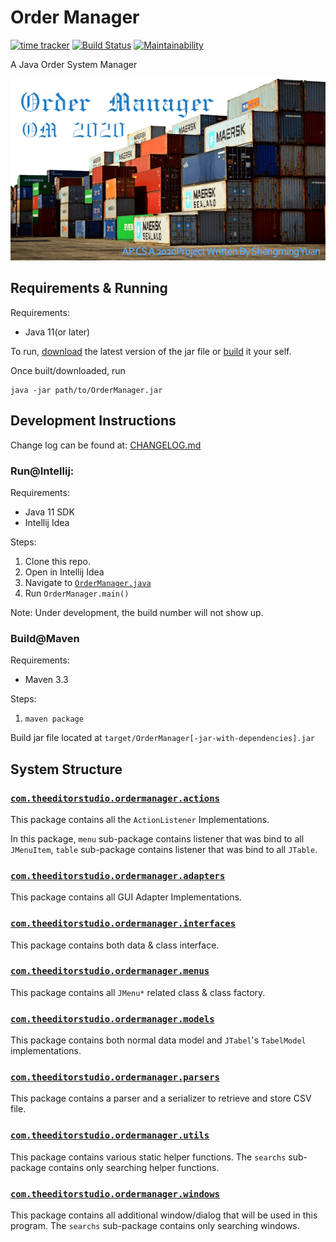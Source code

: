 # Order Manager
[![time tracker](https://wakatime.com/badge/github/ssysm/OrderManager.svg)](https://wakatime.com/badge/github/ssysm/OrderManager)
[![Build Status](https://travis-ci.org/ssysm/OrderManager.svg?branch=master)](https://travis-ci.org/ssysm/OrderManager)
[![Maintainability](https://api.codeclimate.com/v1/badges/d8a132847042f1682439/maintainability)](https://codeclimate.com/github/ssysm/OrderManager/maintainability)

A Java Order System Manager

![Splash Screen](src/main/resources/splash.png)

## Requirements & Running

Requirements:
- Java 11(or later)

To run, [download](https://github.com/ssysm/OrderManager/releases) the latest version of the jar file or 
[build](#Development-Instructions) it your self.

Once built/downloaded, run 
```$bash
java -jar path/to/OrderManager.jar
```

## Development Instructions
Change log can be found at: [CHANGELOG.md](CHANGELOG.md)
### Run@Intellij:
 
Requirements:
- Java 11 SDK
- Intellij Idea

Steps:
1. Clone this repo.
1. Open in Intellij Idea
1. Navigate to [`OrderManager.java`](src/main/java/com/theeditorstudio/ordermanager/OrderManager.java)
1. Run `OrderManager.main()`

Note: Under development, the build number will not show up.

### Build@Maven

Requirements:
- Maven 3.3

Steps:
1. `maven package`

Build jar file located at `target/OrderManager[-jar-with-dependencies].jar`

## System Structure

### [`com.theeditorstudio.ordermanager.actions`](src/main/java/com/theeditorstudio/ordermanager/actions)
This package contains all the `ActionListener` Implementations.

In this package, `menu` sub-package contains listener that was bind to
all `JMenuItem`, `table` sub-package contains listener that was bind to all
`JTable`.
 
### [`com.theeditorstudio.ordermanager.adapters`](src/main/java/com/theeditorstudio/ordermanager/adapters)
This package contains all GUI Adapter Implementations.

### [`com.theeditorstudio.ordermanager.interfaces`](src/main/java/com/theeditorstudio/ordermanager/interfaces)
This package contains both data & class interface.

### [`com.theeditorstudio.ordermanager.menus`](src/main/java/com/theeditorstudio/ordermanager/menus)
This package contains all `JMenu*` related class & class factory.

### [`com.theeditorstudio.ordermanager.models`](src/main/java/com/theeditorstudio/ordermanager/models)
This package contains both normal data model and `JTabel`'s `TabelModel` implementations.

### [`com.theeditorstudio.ordermanager.parsers`](src/main/java/com/theeditorstudio/ordermanager/parsers)
This package contains a parser and a serializer to retrieve and store CSV file.

### [`com.theeditorstudio.ordermanager.utils`](src/main/java/com/theeditorstudio/ordermanager/utils)
This package contains various static helper functions. The `searchs` sub-package contains
only searching helper functions.

### [`com.theeditorstudio.ordermanager.windows`](src/main/java/com/theeditorstudio/ordermanager/windows)
This package contains all additional window/dialog that will be used 
in this program. The `searchs` sub-package contains only searching windows.
